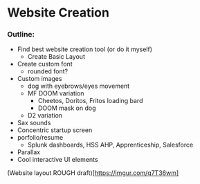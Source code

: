 # Website Creation

### Outline:
- Find best website creation tool (or do it myself)
  - Create Basic Layout
- Create custom font
  - rounded font? 
- Custom images
  - dog with eyebrows/eyes movement
  - MF DOOM variation
    - Cheetos, Doritos, Fritos loading bard
    - DOOM mask on dog 
  - D2 variation
- Sax sounds
- Concentric startup screen
- porfolio/resume
  - Splunk dashboards, HSS AHP, Apprenticeship, Salesforce
- Parallax
- Cool interactive UI elements

(Website layout ROUGH draft)[https://imgur.com/q7T36wm]


